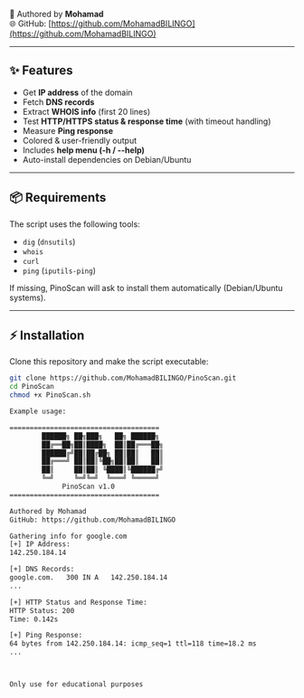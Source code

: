
👨 Authored by **Mohamad**  
🌐 GitHub: [https://github.com/MohamadBILINGO](https://github.com/MohamadBILINGO)  

---

## ✨ Features
- Get **IP address** of the domain  
- Fetch **DNS records**  
- Extract **WHOIS info** (first 20 lines)  
- Test **HTTP/HTTPS status & response time** (with timeout handling)  
- Measure **Ping response**  
- Colored & user-friendly output  
- Includes **help menu (-h / --help)**  
- Auto-install dependencies on Debian/Ubuntu  

---

## 📦 Requirements
The script uses the following tools:
- `dig` (`dnsutils`)
- `whois`
- `curl`
- `ping` (`iputils-ping`)

If missing, PinoScan will ask to install them automatically (Debian/Ubuntu systems).

---

## ⚡ Installation
Clone this repository and make the script executable:
```bash
git clone https://github.com/MohamadBILINGO/PinoScan.git
cd PinoScan
chmod +x PinoScan.sh

Example usage:

=====================================
        ██████╗ ██╗███╗   ██╗ ██████╗ 
        ██╔══██╗██║████╗  ██║██╔═══██╗
        ██████╔╝██║██╔██╗ ██║██║   ██║
        ██╔═══╝ ██║██║╚██╗██║██║   ██║
        ██║     ██║██║ ╚████║╚██████╔╝
        ╚═╝     ╚═╝╚═╝  ╚═══╝ ╚═════╝ 
             PinoScan v1.0
=====================================

Authored by Mohamad
GitHub: https://github.com/MohamadBILINGO

Gathering info for google.com
[+] IP Address:
142.250.184.14

[+] DNS Records:
google.com.   300 IN A   142.250.184.14
...

[+] HTTP Status and Response Time:
HTTP Status: 200
Time: 0.142s

[+] Ping Response:
64 bytes from 142.250.184.14: icmp_seq=1 ttl=118 time=18.2 ms
...



Only use for educational purposes 





